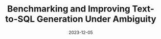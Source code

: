 ---
title: "Benchmarking and Improving Text-to-SQL Generation Under Ambiguity"
authors: "**Adithya Bhaskar**<notextile>*, Tushar Tomar*</notextile>, Ashutosh Sathe, and Sunita Sarawagi"
collection: publications
permalink: https://arxiv.org/abs/2310.13659v1
info: "[[paper]](https://arxiv.org/abs/2310.13659v1) [[code]](https://github.com/testzer0/ambiqt)"
excerpt: 'Current Text-to-SQL conversion systems fall flat on their face when faced with ambiguity. We demonstrate this by introducing a new benchmark (AmbiQT), then propose a novel method improving coverage by up to 2.5x.'
date: 2023-12-05
venue: 'EMNLP 2023 (Main)'
---